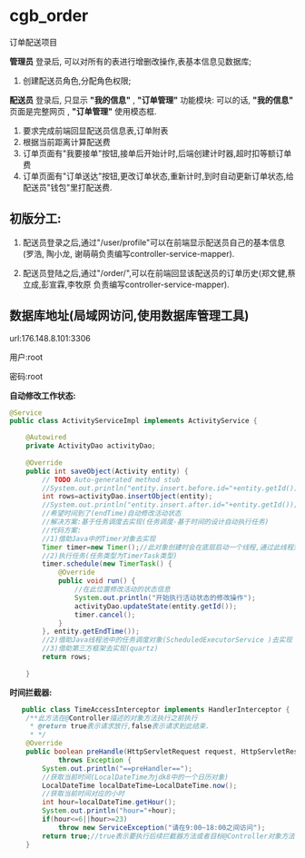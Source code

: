 # cgb_order

订单配送项目

**管理员** 登录后, 可以对所有的表进行增删改操作,表基本信息见数据库;

1. 创建配送员角色,分配角色权限;

**配送员**	登录后, 只显示 **"我的信息"** , **"订单管理"** 功能模块: 可以的话, **"我的信息"** 页面是完整网页 , **"订单管理"** 使用模态框.

1. 要求完成前端回显配送员信息表,订单附表
2. 根据当前距离计算配送费
3. 订单页面有"我要接单"按钮,接单后开始计时,后端创建计时器,超时扣等额订单费
4. 订单页面有"订单送达"按钮,更改订单状态,重新计时,到时自动更新订单状态,给配送员"钱包"里打配送费.



## 初版分工:

1. 配送员登录之后,通过"/user/profile"可以在前端显示配送员自己的基本信息(罗浩, 陶小龙, 谢萌萌负责编写controller-service-mapper).

2. 配送员登陆之后,通过"/order/",可以在前端回显该配送员的订单历史(郑文健,蔡立成,彭宣霖,李牧原 负责编写controller-service-mapper).

   

## 数据库地址(局域网访问,使用数据库管理工具)

url:176.148.8.101:3306  

用户:root

密码:root


**自动修改工作状态:**
```java
@Service
public class ActivityServiceImpl implements ActivityService {

	@Autowired
	private ActivityDao activityDao;
	
	@Override
	public int saveObject(Activity entity) {
		// TODO Auto-generated method stub
		//System.out.println("entity.insert.before.id="+entity.getId());
		int rows=activityDao.insertObject(entity);
		//System.out.println("entity.insert.after.id="+entity.getId());
		//希望时间到了(endTime)自动修改活动状态
		//解决方案:基于任务调度去实现(任务调度-基于时间的设计自动执行任务)
		//代码方案:
		//1)借助Java中的Timer对象去实现
		Timer timer=new Timer();//此对象创建时会在底层启动一个线程,通过此线程对时间进行监控
		//2)执行任务(任务类型为TimerTask类型)
		timer.schedule(new TimerTask() {
			@Override
			public void run() {
				//在此位置修改活动的状态信息
				System.out.println("开始执行活动状态的修改操作");
				activityDao.updateState(entity.getId());
				timer.cancel();
			}
		}, entity.getEndTime());
		//2)借助Java线程池中的任务调度对象(ScheduledExecutorService )去实现
		//3)借助第三方框架去实现(quartz)
		return rows;
	
	}
```

**时间拦截器:**
```java
   public class TimeAccessInterceptor implements HandlerInterceptor {
    /**此方法在@Controller描述的对象方法执行之前执行
     * @return true表示请求放行,false表示请求到此结束.
     * */
	@Override
	public boolean preHandle(HttpServletRequest request, HttpServletResponse response, Object handler)
			throws Exception {
		System.out.println("==preHandler==");
		//获取当前时间(LocalDateTime为jdk8中的一个日历对象)
		LocalDateTime localDateTime=LocalDateTime.now();
		//获取当前时间对应的小时
		int hour=localDateTime.getHour();
		System.out.println("hour="+hour);
		if(hour<=6||hour>=23) 
			throw new ServiceException("请在9:00~18:00之间访问");
		return true;//true表示要执行后续拦截器方法或者目标@Controller对象方法
	}
```
